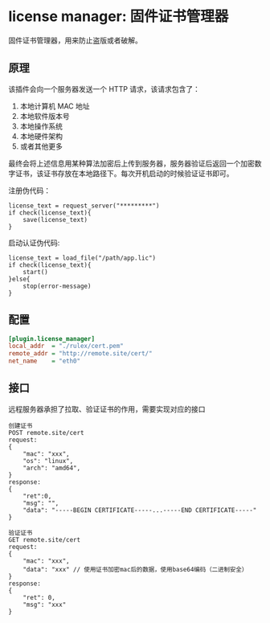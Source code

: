 # license manager: 固件证书管理器
固件证书管理器，用来防止盗版或者破解。
## 原理
该插件会向一个服务器发送一个 HTTP 请求，该请求包含了：
1. 本地计算机 MAC 地址
1. 本地软件版本号
1. 本地操作系统
1. 本地硬件架构
2. 或者其他更多

最终会将上述信息用某种算法加密后上传到服务器，服务器验证后返回一个加密数字证书，该证书存放在本地路径下。每次开机启动的时候验证证书即可。

注册伪代码：
```
license_text = request_server("*********")
if check(license_text){
    save(license_text)
}
```

启动认证伪代码:
```
license_text = load_file("/path/app.lic")
if check(license_text){
    start()
}else{
    stop(error-message)
}
```

## 配置
```ini
[plugin.license_manager]
local_addr  = "./rulex/cert.pem"
remote_addr = "http://remote.site/cert/"
net_name    = "eth0"
```

## 接口
远程服务器承担了拉取、验证证书的作用，需要实现对应的接口

```
创建证书
POST remote.site/cert
request:
{
    "mac": "xxx",
    "os": "linux",
    "arch": "amd64",
}
response:
{
    "ret":0,
    "msg": "",
    "data": "-----BEGIN CERTIFICATE-----...-----END CERTIFICATE-----"
}
```

```
验证证书
GET remote.site/cert
request:
{
    "mac": "xxx",
    "data": "xxx" // 使用证书加密mac后的数据，使用base64编码（二进制安全）
}
response:
{
    "ret": 0,
    "msg": "xxx"
}
```